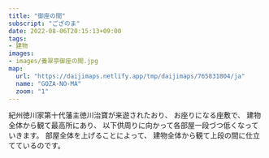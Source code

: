 ```yaml
---
title: "御座の間"
subscript: "ござのま"
date: 2022-08-06T20:15:13+09:00
tags:
- 建物
images:
- images/養翠亭御座の間.jpg
map:
  url: "https://daijimaps.netlify.app/tmp/daijimaps/765831804/ja"
  name: "GOZA-NO-MA"
  zoom: "1"
---
```


紀州徳川家第十代藩主徳川治寶が来遊されたおり、
お座りになる座敷で、
建物全体から観て最高所にあり、
以下供周りに向かって各部屋一段づつ低くなっていきます。
部屋全体を上げることによって、
建物全体から観て上段の間に仕立てているのです。
